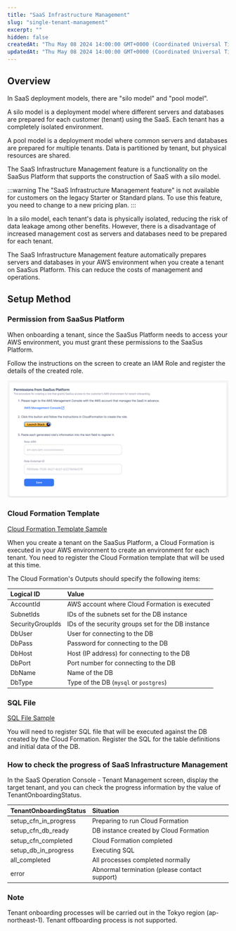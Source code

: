 ```yaml
---
title: "SaaS Infrastructure Management"
slug: "single-tenant-management"
excerpt: ""
hidden: false
createdAt: "Thu May 08 2024 14:00:00 GMT+0000 (Coordinated Universal Time)"
updatedAt: "Thu May 08 2024 14:00:00 GMT+0000 (Coordinated Universal Time)"
---
```


## Overview

In SaaS deployment models, there are "silo model" and "pool model".

A silo model is a deployment model where different servers and databases are prepared for each customer (tenant) using the SaaS. Each tenant has a completely isolated environment.

A pool model is a deployment model where common servers and databases are prepared for multiple tenants. Data is partitioned by tenant, but physical resources are shared.

The SaaS Infrastructure Management feature is a functionality on the SaaSus Platform that supports the construction of SaaS with a silo model.

:::warning
The "SaaS Infrastructure Management feature" is not available for customers on the legacy Starter or Standard plans.
To use this feature, you need to change to a new pricing plan.
:::

In a silo model, each tenant's data is physically isolated, reducing the risk of data leakage among other benefits. However, there is a disadvantage of increased management cost as servers and databases need to be prepared for each tenant.

The SaaS Infrastructure Management feature automatically prepares servers and databases in your AWS environment when you create a tenant on SaaSus Platform. This can reduce the costs of management and operations.

## Setup Method

### Permission from SaaSus Platform

When onboarding a tenant, since the SaaSus Platform needs to access your AWS environment, you must grant these permissions to the SaaSus Platform.

Follow the instructions on the screen to create an IAM Role and register the details of the created role.

![settings-role](/img/part-4/single-tenant-management/settings-role.png)

### Cloud Formation Template

<a download="singletenant-cf-sample.yml" href="/file/singletenant-cf-sample.yml"> Cloud Formation Template Sample </a>

When you create a tenant on the SaaSus Platform, a Cloud Formation is executed in your AWS environment to create an environment for each tenant. You need to register the Cloud Formation template that will be used at this time.

The Cloud Formation's Outputs should specify the following items:

| Logical ID       | Value                                              |
| :--------------- | :------------------------------------------------- |
| AccountId        | AWS account where Cloud Formation is executed      |
| SubnetIds        | IDs of the subnets set for the DB instance         |
| SecurityGroupIds | IDs of the security groups set for the DB instance |
| DbUser           | User for connecting to the DB                      |
| DbPass           | Password for connecting to the DB                  |
| DbHost           | Host (IP address) for connecting to the DB         |
| DbPort           | Port number for connecting to the DB               |
| DbName           | Name of the DB                                     |
| DbType           | Type of the DB (`mysql` or `postgres`)             |

### SQL File

<a download="singletenant-sample.sql" href="/file/singletenant-sample.sql"> SQL File Sample </a>

You will need to register SQL file that will be executed against the DB created by the Cloud Formation. Register the SQL for the table definitions and initial data of the DB.

### How to check the progress of SaaS Infrastructure Management

In the SaaS Operation Console - Tenant Management screen, display the target tenant, and you can check the progress information by the value of TenantOnboardingStatus.

| TenantOnboardingStatus | Situation                                     |
| :--------------------- | :-------------------------------------------- |
| setup_cfn_in_progress  | Preparing to run Cloud Formation              |
| setup_cfn_db_ready     | DB instance created by Cloud Formation        |
| setup_cfn_completed    | Cloud Formation completed                     |
| setup_db_in_progress   | Executing SQL                                 |
| all_completed          | All processes completed normally              |
| error                  | Abnormal termination (please contact support) |

### Note

Tenant onboarding processes will be carried out in the Tokyo region (ap-northeast-1).
Tenant offboarding process is not supported.
